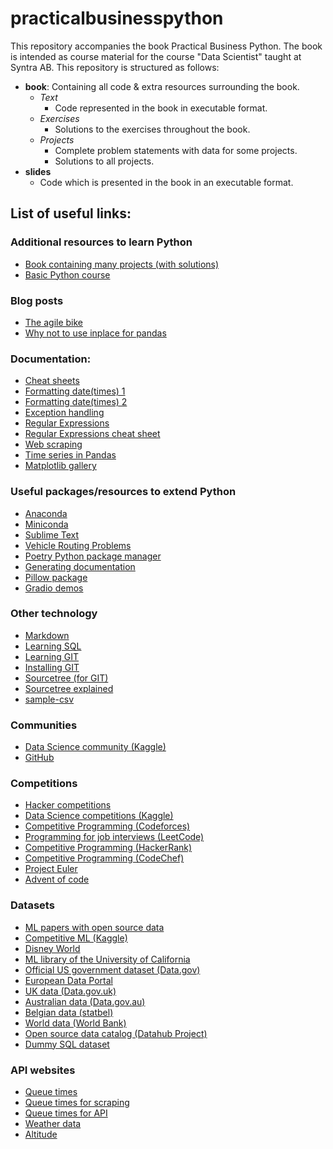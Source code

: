 # practicalbusinesspython

This repository accompanies the book Practical Business Python. The book is intended as course material for the course "Data Scientist" taught at Syntra AB. This repository is structured as follows:

- **book**: Containing all code & extra resources surrounding the book.
  - *Text*
    - Code represented in the book in executable format.
  - *Exercises*
    - Solutions to the exercises throughout the book.
  - *Projects*
    - Complete problem statements with data for some projects.
    - Solutions to all projects.
- **slides**
  - Code which is presented in the book in an executable format.

## List of useful links:

### Additional resources to learn Python
- [Book containing many projects (with solutions)](https://inventwithpython.com/bigbookpython/)
- [Basic Python course](https://www.udemy.com/course/100-days-of-code/?utm_source=adwords&utm_medium=udemyads&utm_campaign=Python_v.PROF_la.EN_cc.ROWMTA-B_ti.7380&utm_content=deal4584&utm_term=_._ag_80869582031_._ad_533999956687_._kw__._de_c_._dm__._pl__._ti_dsa-774930046209_._li_1001028_._pd__._&matchtype=&gclid=Cj0KCQjwtJKqBhCaARIsAN_yS_k_8Z9Anw2VF_1JqJ9hKMpg11WLTA5-_ZqM-_4ADdl7R2rwjYnpeScaAuZDEALw_wcB)
  
### Blog posts
- [The agile bike](https://m.dotdev.co/the-agile-bicycle-829a83b18e7)
- [Why not to use inplace for pandas](https://towardsdatascience.com/why-you-should-probably-never-use-pandas-inplace-true-9f9f211849e4)

### Documentation:
- [Cheat sheets](https://www.pythoncheatsheet.org/)
- [Formatting date(times) 1](https://www.programiz.com/python-programming/datetime/strftime)
- [Formatting date(times) 2](https://docs.python.org/3/library/datetime.html#strftime-and-strptime-behavior)
- [Exception handling](https://docs.python.org/3/library/exceptions.html)
- [Regular Expressions](https://docs.python.org/3/library/re.html)
- [Regular Expressions cheat sheet](https://www.dataquest.io/blog/regex-cheatsheet/)
- [Web scraping](https://realpython.com/beautiful-soup-web-scraper-python)
- [Time series in Pandas](https://www.dataquest.io/blog/tutorial-time-series-analysis-with-pandas/)
- [Matplotlib gallery](https://matplotlib.org/stable/gallery/index.html)

### Useful packages/resources to extend Python
- [Anaconda](https://www.anaconda.com/download)
- [Miniconda](https://docs.conda.io/en/latest/miniconda.html)
- [Sublime Text](https://www.sublimetext.com/3)
- [Vehicle Routing Problems](https://github.com/PyVRP/PyVRP)
- [Poetry Python package manager](https://python-poetry.org/)
- [Generating documentation](https://www.sphinx-doc.org/en/master/)
- [Pillow package](https://pillow.readthedocs.io/en/latest/reference/Image.html)
- [Gradio demos](https://www.gradio.app/demos)

### Other technology
- [Markdown](https://www.markdownguide.org/)
- [Learning SQL](https://www.youtube.com/watch?v=7S_tz1z_5bA)
- [Learning GIT](https://git-scm.com/book/en/v2)
- [Installing GIT](https://git-scm.com/downloads)
- [Sourcetree (for GIT)](https://www.sourcetreeapp.com)
- [Sourcetree explained](https://support.atlassian.com/bitbucket-cloud/docs/tutorial-learn-bitbucket-with-sourcetree/)
- [sample-csv](https://wsform.com/knowledgebase/sample-csv-files/)

### Communities
- [Data Science community (Kaggle)](https://www.kaggle.com/)
- [GitHub](https://github.com)

### Competitions
- [Hacker competitions](https://ctflearn.com/)
- [Data Science competitions (Kaggle)](https://www.kaggle.com/)
- [Competitive Programming (Codeforces)](https://codeforces.com/)
- [Programming for job interviews (LeetCode)](https://leetcode.com/)
- [Competitive Programming (HackerRank)](https://www.hackerrank.com/)
- [Competitive Programming (CodeChef)](https://www.codechef.com/)
- [Project Euler](https://projecteuler.net/)
- [Advent of code](https://adventofcode.com/)

### Datasets
- [ML papers with open source data](https://paperswithcode.com/)
- [Competitive ML (Kaggle)](https://www.kaggle.com/datasets)
- [Disney World](https://touringplans.com/)
- [ML library of the University of California](https://archive.ics.uci.edu/)
- [Official US government dataset (Data.gov)](https://Data.gov)
- [European Data Portal](https://data.europa.eu/en)
- [UK data (Data.gov.uk)](https://Data.gov.uk)
- [Australian data (Data.gov.au)](https://data.gov.au)
- [Belgian data (statbel)](https://statbel.fgov.be/nl/open-data)
- [World data (World Bank)](https://data.worldbank.org/)
- [Open source data catalog (Datahub Project)](https://datahubproject.io/)
- [Dummy SQL dataset](https://www.sqlitetutorial.net/sqlite-sample-database/)

### API websites
- [Queue times](https://queue-times.com/nl)
- [Queue times for scraping](https://queue-times.com/nl/parks/57/queue_times)
- [Queue times for API](https://queue-times.com/nl/pages/api)
- [Weather data](https://openweathermap.org/)
- [Altitude](https://open-elevation.com/)
